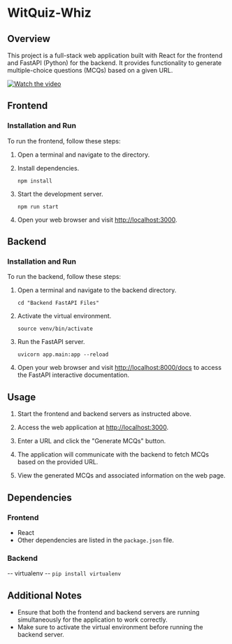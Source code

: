 
# WitQuiz-Whiz

## Overview

This project is a full-stack web application built with React for the frontend and FastAPI (Python) for the backend. It provides functionality to generate multiple-choice questions (MCQs) based on a given URL.

[![Watch the video](https://drive.google.com/file/d/1aEZONtPnIr8cP6aRFZnbuYFAO88ggRwO/view?usp=sharing)](https://drive.google.com/file/d/1zy2QcXb9uLQCP2nbSdCLyPmknG0WLOkT/view?usp=sharing)

## Frontend

### Installation and Run

To run the frontend, follow these steps:

1. Open a terminal and navigate to the directory.

2. Install dependencies.
   ```
   npm install
   ```

3. Start the development server.
   ```
   npm run start
   ```

4. Open your web browser and visit [http://localhost:3000](http://localhost:3000).

## Backend

### Installation and Run

To run the backend, follow these steps:

1. Open a terminal and navigate to the backend directory.
   ```
   cd "Backend FastAPI Files"
   ```

2. Activate the virtual environment.
   ```
   source venv/bin/activate
   ```

3. Run the FastAPI server.
   ```
   uvicorn app.main:app --reload
   ```

4. Open your web browser and visit [http://localhost:8000/docs](http://localhost:8000/docs) to access the FastAPI interactive documentation.

## Usage

1. Start the frontend and backend servers as instructed above.

2. Access the web application at [http://localhost:3000](http://localhost:3000).

3. Enter a URL and click the "Generate MCQs" button.

4. The application will communicate with the backend to fetch MCQs based on the provided URL.

5. View the generated MCQs and associated information on the web page.

## Dependencies

### Frontend

- React
- Other dependencies are listed in the `package.json` file.

### Backend
-- virtualenv
-- `pip install virtualenv`

## Additional Notes

- Ensure that both the frontend and backend servers are running simultaneously for the application to work correctly.
- Make sure to activate the virtual environment before running the backend server.

